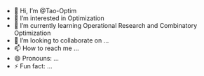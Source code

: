 - 👋 Hi, I’m @Tao-Optim
- 👀 I’m interested in Optimization
- 🌱 I’m currently learning Operational Research and Combinatory Optimization
- 💞️ I’m looking to collaborate on ...
- 📫 How to reach me ...
- 😄 Pronouns: ...
- ⚡ Fun fact: ...
